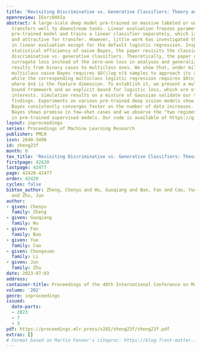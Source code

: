 ```yaml
---
title: 'Revisiting Discriminative vs. Generative Classifiers: Theory and Implications'
openreview: I6xrc6HXIa
abstract: A large-scale deep model pre-trained on massive labeled or unlabeled data
  transfers well to downstream tasks. Linear evaluation freezes parameters in the
  pre-trained model and trains a linear classifier separately, which is efficient
  and attractive for transfer. However, little work has investigated the classifier
  in linear evaluation except for the default logistic regression. Inspired by the
  statistical efficiency of naive Bayes, the paper revisits the classical topic on
  discriminative vs. generative classifiers. Theoretically, the paper considers the
  surrogate loss instead of the zero-one loss in analyses and generalizes the classical
  results from binary cases to multiclass ones. We show that, under mild assumptions,
  multiclass naive Bayes requires $O(\log n)$ samples to approach its asymptotic error
  while the corresponding multiclass logistic regression requires $O(n)$ samples,
  where $n$ is the feature dimension. To establish it, we present a multiclass $\mathcal{H}$-consistency
  bound framework and an explicit bound for logistic loss, which are of independent
  interests. Simulation results on a mixture of Gaussian validate our theoretical
  findings. Experiments on various pre-trained deep vision models show that naive
  Bayes consistently converges faster as the number of data increases. Besides, naive
  Bayes shows promise in few-shot cases and we observe the "two regimes” phenomenon
  in pre-trained supervised models. Our code is available at https://github.com/ML-GSAI/Revisiting-Dis-vs-Gen-Classifiers.
layout: inproceedings
series: Proceedings of Machine Learning Research
publisher: PMLR
issn: 2640-3498
id: zheng23f
month: 0
tex_title: 'Revisiting Discriminative vs. Generative Classifiers: Theory and Implications'
firstpage: 42420
lastpage: 42477
page: 42420-42477
order: 42420
cycles: false
bibtex_author: Zheng, Chenyu and Wu, Guoqiang and Bao, Fan and Cao, Yue and Li, Chongxuan
  and Zhu, Jun
author:
- given: Chenyu
  family: Zheng
- given: Guoqiang
  family: Wu
- given: Fan
  family: Bao
- given: Yue
  family: Cao
- given: Chongxuan
  family: Li
- given: Jun
  family: Zhu
date: 2023-07-03
address: 
container-title: Proceedings of the 40th International Conference on Machine Learning
volume: '202'
genre: inproceedings
issued:
  date-parts:
  - 2023
  - 7
  - 3
pdf: https://proceedings.mlr.press/v202/zheng23f/zheng23f.pdf
extras: []
# Format based on Martin Fenner's citeproc: https://blog.front-matter.io/posts/citeproc-yaml-for-bibliographies/
---
```

